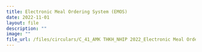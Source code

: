 ```yaml
---
title: Electronic Meal Ordering System (EMOS)
date: 2022-11-01
layout: file
description: ""
image: ""
file_url: /files/circulars/C_41_AMK THKH_NHIP 2022_Electronic Meal Ordering System (EMOS).pdf
---
```

